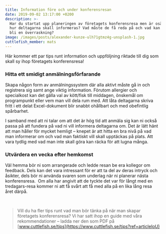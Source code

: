 ```yaml
---
title: Information före och under konferensresan
date: 2019-09-02 13:17:00 +0200
description: >-
  Har du startat upp planeringen av företagets konferensresa men är osäker på
  hur deltagarna skall informeras? Vad måste de få reda på och vad kan du låta
  bli en överraskning?
image: /images/posts/alexander-kunze-ulh71gtmz4g-unsplash-1.jpg
cuttlefish_member: mats
---
```


H&auml;r kommer ett par tips runt information och uppföljning riktade till dig som skall sy ihop företagets konferensresa\!

### Hitta ett smidigt anm&auml;lningsförfarande

Skapa n&aring;gon form av anm&auml;lningssystem d&auml;r alla aktivt m&aring;ste g&aring; in och registrera sig samt ange viktig information. Förutom allergier och specialkost kan det g&auml;lla val av kött/fisk till middagen, önskem&aring;l om programpunkt eller vem man vill dela rum med. Att l&aring;ta deltagarna skriva fritt i ett delat Excel-dokument blir snabbt oh&aring;llbart och med obefintlig sp&aring;rbarhet.

I samband med att ni talar om att det &auml;r hög tid att anm&auml;la sig kan ni ocks&aring; passa p&aring; att fundera p&aring; vad ni vill informera deltagarna om. Det &auml;r l&auml;tt h&auml;nt att man h&aring;ller för mycket hemligt – knepet &auml;r att hitta en bra niv&aring; p&aring; vad man informerar om och vad man faktiskt vill skall uppt&auml;ckas p&aring; plats. Att vara tydlig med vad man inte skall göra kan r&auml;cka för att lugna m&aring;nga.

### Utv&auml;rdera en vecka efter hemkomst

V&auml;l hemma bör ni som arrangerade och ledde resan be era kollegor om feedback. Dels kan det vara intressant för er att ta del av deras intryck och &aring;sikter, dels bör ni anv&auml;nda svaren som underlag n&auml;r ni planerar n&auml;sta konferensresa. &nbsp;Om alla har angivit att de tyckte det var för l&aring;ngt med en tredagars-resa kommer ni att f&aring; sv&aring;rt att f&aring; med alla p&aring; en lika l&aring;ng resa &aring;ret d&auml;rp&aring;.

&nbsp;

> Vill du ha fler tips runt vad man bör t&auml;nka p&aring; n&auml;r man skapar företagets konferensresa? Vi har satt ihop en guide med v&aring;ra rekommendationer – ladda ner den som PDF p&aring; [www.cuttlefish.se/tips](https://www.cuttlefish.se/tips?ref=articleIoU)